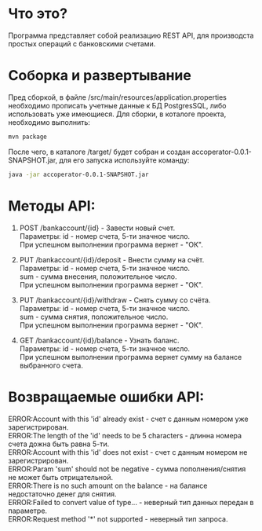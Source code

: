 # Что это?
Программа представляет собой реализацию REST API, для производста простых операций с банковскими счетами.

# Соборка и развертывание
Пред сборкой, в файле /src/main/resources/application.properties необходимо прописать учетные данные к БД PostgresSQL, либо использовать уже имеющиеся.
Для сборки, в коталоге проекта, необходимо выполнить:
```bash
mvn package
```
После чего, в каталоге /target/ будет собран и создан accoperator-0.0.1-SNAPSHOT.jar, для его запуска используйте команду:
```bash
java -jar accoperator-0.0.1-SNAPSHOT.jar
```

# Методы API:
1) POST /bankaccount/{id} - Завести новый счет.  
  Параметры: id - номер счета, 5-ти значное число.  
  При успешном выполнении программа вернет - "ОК".  
  
2) PUT /bankaccount/{id}/deposit - Внести сумму на счёт.  
  Параметры: id - номер счета, 5-ти значное число.  
             sum - сумма внесения, положительное число.  
  При успешном выполнении программа вернет - "ОК".  
  
3) PUT /bankaccount/{id}/withdraw - Снять сумму со счёта.  
  Параметры: id - номер счета, 5-ти значное число.  
             sum - сумма снятия, положительное число.  
  При успешном выполнении программа вернет - "ОК".  
  
4) GET /bankaccount/{id}/balance - Узнать баланс.  
  Параметры: id - номер счета, 5-ти значное число.  
  При успешном выполнении программа вернет сумму на балансе выбранного счета.  
  
  # Возвращаемые ошибки API:
  ERROR:Account with this 'id' already exist - счет с данным номером уже зарегистрирован.  
  ERROR:The length of the 'id' needs to be 5 characters - длинна номера счета дожна быть равна 5-ти.  
  ERROR:Account with this 'id' does not exist - счет с данным номером не зарегистрирован.  
  ERROR:Param 'sum' should not be negative - сумма пополнения/снятия не может быть отрицательной.  
  ERROR:There is no such amount on the balance - на балансе недостаточно денег для снятия.  
  ERROR:Failed to convert value of type... - неверный тип данных передан в параметре.  
  ERROR:Request method '*' not supported - неверный тип запроса.  
